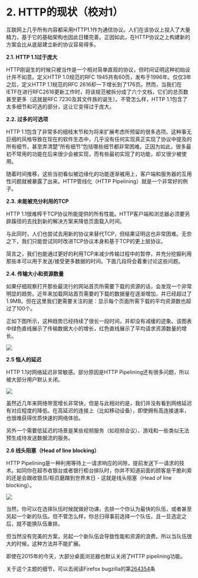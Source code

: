 # 2. HTTP的现状（校对1）

互联网上几乎所有内容都采用HTTP1.1作为通信协议。人们在该协议上投入了大量精力，基于它的基础架构也因此日臻完善。<!--前面这句话需要review一下-->正因如此，在HTTP协议之上构建新的方案会比从底层建立新的协议容易得多。

**2.1. HTTP 1.1过于庞大**

HTTP刚诞生的时候只被当作是一个相对简单直观的协议，但时间证明这种初始设计并不如意。定义HTTP 1.0规范的RFC 1945共有60页，发布于1996年。仅仅3年之后，定义HTTP 1.1规范的RFC 2616却一下增长到了176页。然而，当我们在IETF在进行RFC2616更新工作时，将该规范被拆分成了六个文档，它们的总页数甚至更多（这就是RFC 7230及其文件族的诞生）。不管怎么样，HTTP 1.1包含了太多细节和可选的部分，这让它变得过于庞大。

**2.2. 过多的可选项**

HTTP 1.1包含了非常多的细枝末节和为将来扩展考虑所预留的很多选项。这种事无巨细的风格导致在现在的软件生态中，几乎没有任何实现真正实现了协议中提及的所有细节，甚至弄清楚“所有细节”包括哪些细节都非常困难。正因为如此，很多最初不常用的功能在后来很少会被实现，而有些最初实现了的功能，却又很少被使用。

随着时间推移，这些当初看似被边缘化的功能逐渐被用上，客户端和服务器的互用性问题就被暴露了出来。HTTP管线化（HTTP Pipelining）就是一个非常好的例子。

**2.3. 未能被充分利用的TCP**
  
HTTP 1.1很难榨干TCP协议所能提供的所有性能。HTTP客户端和浏览器必须要另辟蹊径的去找到新的解决方案来降低页面载入时间。

与此同时，人们也尝试去用新的协议来替代TCP，但结果证明这也非常困难。无奈之下，我们只能尝试同时改进TCP协议本身和基于TCP的更上层协议。

简言之，我们也能通过更好的利用TCP来减少传输过程中的暂停，并充分挖掘利用那些本可以用于发送/接受更多数据的时间。下面几段将会着重讨论这些问题。<!--这里的shortcomings该怎么翻译？ -->
  
**2.4. 传输大小和资源数量**

如果仔细观察打开那些最流行的网站首页所需要下载的资源的话，会发现一个非常明显的趋势。近年来加载网站首页需要的下载的数据量在逐渐增加，并已经超过了1.9MB。但在这里我们更需要关注的是：显示每个页面所需下载的平均资源数也超过了100个。<!--这里是按照1.11版本翻译的 -->

正如下图所示，这种趋势已经持续了很长一段时间，并却没有减缓的迹象。该图表中绿色直线展示了传输数据大小的增长，红色直线展示了平均请求资源数量的增长。

![](imgs/trend.png)

**2.5 恼人的延迟**

HTTP 1.1对网络延迟非常敏感。部分原因是HTTP Pipelining还有很多问题，所以被大部分用户默认关闭。

![](imgs/rtt.png)

虽然近几年来网络带宽增长非常快，但是与此相对的是，我们并没有看到网络延迟有对应程度的降低。在高延迟的连接上（比如移动设备），即使拥有高连接速率，也很难获得优质快速的网络体验。

另外一个需要低延迟的场景是某些视频服务（如视频会议）、游戏和一些类似无法预生成待发送数据流的服务。

**2.6 线头阻塞（Head of line blocking）**<!--感觉有些地方解释的不够清楚，需要review-->
  
HTTP Pipelining是一种利用等待上一请求响应的间隙，提前发送下一请求的技术。如同你在超市收银台或者银行柜台排队时，你并不知道前面的顾客是干脆利索的还是会跟收银员/柜员磨蹭到世界末日 - 这就是线头阻塞（Head of line blocking）。

![](imgs/holb.png)

当然，你可以在选择队伍时候就做好功课，去排一个你认为最快的队伍，或者甚至另起一个新的队伍。但不管怎么样，你总归得事前选择一个队伍，且一旦选定之后，就不能换队伍重排。

但当然没有完美的方案，另起一个新队伍会导致性能和资源的浪费。所以当队伍很大的时候，这种方法并不能扩展。<!--这段话我都没看懂-->

即使在2015年的今天，大部分桌面浏览器也默认关闭了HTTP pipelining功能。

关于这个主题的细节，可以去阅读Firefox bugzilla的第[264354](https://bugzilla.mozilla.org/show_bug.cgi?id=264354)条
